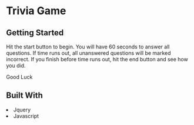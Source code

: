 # Trivia Game

<h2>Getting Started</h2>
Hit the start button to begin. You will have 60 seconds to answer all questions. If time runs out, all unanswered questions will be marked incorrect. If you finish before time runs out, hit the end button and see how you did.

Good Luck

<h2>Built With</h2>
<li>Jquery</li>
<li>Javascript</li>

